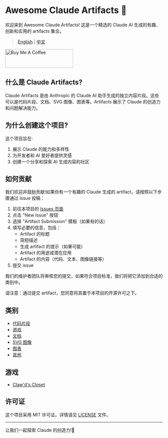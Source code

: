 # Awesome Claude Artifacts 🌟

欢迎来到 Awesome Claude Artifacts! 这是一个精选的 Claude AI 生成的有趣、创新和实用的 artifacts 集合。

> [English](https://github.com/NVO-2021/awesome-claude-artifacts) | [中文](README-CN.md)

<a href="https://www.buymeacoffee.com/zrank" target="_blank"><img src="https://cdn.buymeacoffee.com/buttons/v2/default-yellow.png" alt="Buy Me A Coffee" style="height: 60px !important;width: 217px !important;" ></a>


## 什么是 Claude Artifacts?

Claude Artifacts 是由 Anthropic 的 Claude AI 助手生成的独立内容片段。这些可以是代码片段、文档、SVG 图像、图表等。Artifacts 展示了 Claude 的创造力和问题解决能力。

## 为什么创建这个项目?

这个项目旨在:
1. 展示 Claude 的能力和多样性
2. 为开发者和 AI 爱好者提供灵感
3. 创建一个分享和探索 AI 生成内容的社区

## 如何贡献

我们欢迎并鼓励贡献!如果你有一个有趣的 Claude 生成的 artifact，请按照以下步骤通过 issue 投稿：

1. 前往本项目的 [Issues 页面](https://github.com/NVO-2021/awesome-claude-artifacts/issues)
2. 点击 "New Issue" 按钮
3. 选择 "Artifact Submission" 模板（如果有的话）
4. 填写必要的信息，包括：
    - Artifact 的标题
    - 简短描述
    - 生成 artifact 的提示（如果可能）
    - Artifact 的用途或潜在应用
    - Artifact 的内容（代码、文本、图像链接等）
5. 提交 issue

我们的维护者团队将审核您的提交，如果符合项目标准，我们将把它添加到合适的类别中。

请注意：通过提交 artifact，您同意将其置于本项目的开源许可之下。

## 类别

- [代码片段](#代码片段)
- [游戏](#游戏)
- [文档](#文档)
- [SVG 图像](#svg-图像)
- [图表](#图表)
- [其他](#其他)


## 游戏
- [Claw'd's Closet](https://claude.site/artifacts/c55cf857-d456-4520-8ee2-206697dfa2a3)


## 许可证

这个项目采用 MIT 许可证。详情请见 [LICENSE](LICENSE) 文件。

---

让我们一起探索 Claude 的创造力!🚀